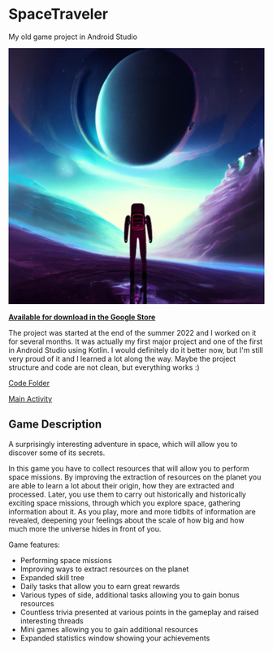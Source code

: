 
# SpaceTraveler

My old game project in Android Studio

![App Icon](app/src/main/ic_launcher-playstore.png)

[**Available for download in the Google Store**](https://play.google.com/store/apps/details?id=misiek.example.spacetraveler)

The project was started at the end of the summer 2022 and I worked on it for several months. It was actually my first major project and one of the first in Android Studio using Kotlin. I would definitely do it better now, but I'm still very proud of it and I learned a lot along the way. Maybe the project structure and code are not clean, but everything works :)

[Code Folder](app/src/main)

[Main Activity](app/src/main/java/misiek/example/spacetraveler/MainActivity.kt)
## Game Description

A surprisingly interesting adventure in space, which will allow you to discover some of its secrets.

In this game you have to collect resources that will allow you to perform space missions. By improving the extraction of resources on the planet you are able to learn a lot about their origin, how they are extracted and processed. Later, you use them to carry out historically and historically exciting space missions, through which you explore space, gathering information about it. As you play, more and more tidbits of information are revealed, deepening your feelings about the scale of how big and how much more the universe hides in front of you.

Game features:
- Performing space missions
- Improving ways to extract resources on the planet 
- Expanded skill tree 
- Daily tasks that allow you to earn great rewards
- Various types of side, additional tasks allowing you to gain bonus resources 
- Countless trivia presented at various points in the gameplay and raised interesting threads
- Mini games allowing you to gain additional resources
- Expanded statistics window showing your achievements

